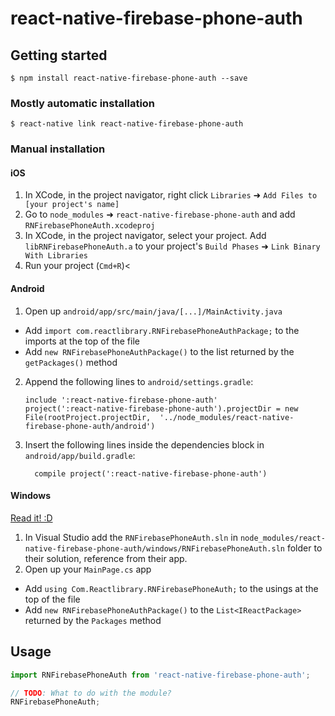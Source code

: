 
# react-native-firebase-phone-auth

## Getting started

`$ npm install react-native-firebase-phone-auth --save`

### Mostly automatic installation

`$ react-native link react-native-firebase-phone-auth`

### Manual installation


#### iOS

1. In XCode, in the project navigator, right click `Libraries` ➜ `Add Files to [your project's name]`
2. Go to `node_modules` ➜ `react-native-firebase-phone-auth` and add `RNFirebasePhoneAuth.xcodeproj`
3. In XCode, in the project navigator, select your project. Add `libRNFirebasePhoneAuth.a` to your project's `Build Phases` ➜ `Link Binary With Libraries`
4. Run your project (`Cmd+R`)<

#### Android

1. Open up `android/app/src/main/java/[...]/MainActivity.java`
  - Add `import com.reactlibrary.RNFirebasePhoneAuthPackage;` to the imports at the top of the file
  - Add `new RNFirebasePhoneAuthPackage()` to the list returned by the `getPackages()` method
2. Append the following lines to `android/settings.gradle`:
  	```
  	include ':react-native-firebase-phone-auth'
  	project(':react-native-firebase-phone-auth').projectDir = new File(rootProject.projectDir, 	'../node_modules/react-native-firebase-phone-auth/android')
  	```
3. Insert the following lines inside the dependencies block in `android/app/build.gradle`:
  	```
      compile project(':react-native-firebase-phone-auth')
  	```

#### Windows
[Read it! :D](https://github.com/ReactWindows/react-native)

1. In Visual Studio add the `RNFirebasePhoneAuth.sln` in `node_modules/react-native-firebase-phone-auth/windows/RNFirebasePhoneAuth.sln` folder to their solution, reference from their app.
2. Open up your `MainPage.cs` app
  - Add `using Com.Reactlibrary.RNFirebasePhoneAuth;` to the usings at the top of the file
  - Add `new RNFirebasePhoneAuthPackage()` to the `List<IReactPackage>` returned by the `Packages` method


## Usage
```javascript
import RNFirebasePhoneAuth from 'react-native-firebase-phone-auth';

// TODO: What to do with the module?
RNFirebasePhoneAuth;
```
  